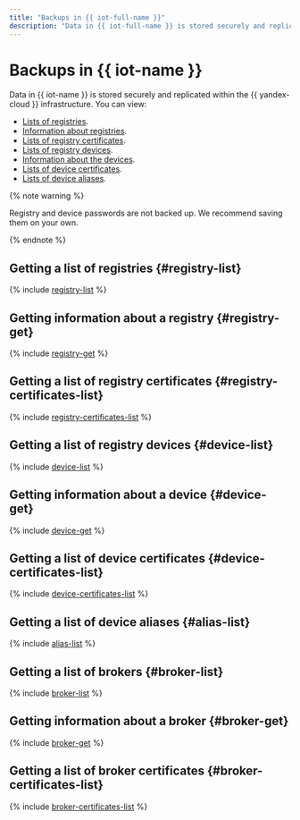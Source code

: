 ```yaml
---
title: "Backups in {{ iot-full-name }}"
description: "Data in {{ iot-full-name }} is stored securely and replicated within the Yandex Cloud infrastructure. You can view lists of registries, registry certificates, and registry devices, information about registries and devices, and lists of device certificates and aliases."
---
```


# Backups in {{ iot-name }}

Data in {{ iot-name }} is stored securely and replicated within the {{ yandex-cloud }} infrastructure. You can view:
* [Lists of registries](#registry-list).
* [Information about registries](#registry-get).
* [Lists of registry certificates](#registry-certificates-list).
* [Lists of registry devices](#device-get).
* [Information about the devices](#device-get).
* [Lists of device certificates](#device-certificates-list).
* [Lists of device aliases](#alias-list).

{% note warning %}

Registry and device passwords are not backed up. We recommend saving them on your own.

{% endnote %}

## Getting a list of registries {#registry-list}

{% include [registry-list](../../_includes/iot-core/registry-list.md) %}

## Getting information about a registry {#registry-get}

{% include [registry-get](../../_includes/iot-core/registry-get.md) %}

## Getting a list of registry certificates {#registry-certificates-list}

{% include [registry-certificates-list](../../_includes/iot-core/registry-certificates-list.md) %}

## Getting a list of registry devices {#device-list}

{% include [device-list](../../_includes/iot-core/device-list.md) %}

## Getting information about a device {#device-get}

{% include [device-get](../../_includes/iot-core/device-get.md) %}

## Getting a list of device certificates {#device-certificates-list}

{% include [device-certificates-list](../../_includes/iot-core/device-certificates-list.md) %}

## Getting a list of device aliases {#alias-list}

{% include [alias-list](../../_includes/iot-core/alias-list.md) %}

## Getting a list of brokers {#broker-list}

{% include [broker-list](../../_includes/iot-core/broker-list.md) %}

## Getting information about a broker {#broker-get}

{% include [broker-get](../../_includes/iot-core/broker-get.md) %}

## Getting a list of broker certificates {#broker-certificates-list}

{% include [broker-certificates-list](../../_includes/iot-core/broker-certificates-list.md) %}